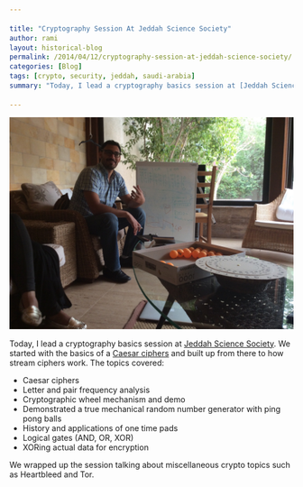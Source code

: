 ```yaml
---

title: "Cryptography Session At Jeddah Science Society"
author: rami
layout: historical-blog 
permalink: /2014/04/12/cryptography-session-at-jeddah-science-society/
categories: [Blog]
tags: [crypto, security, jeddah, saudi-arabia]
summary: "Today, I lead a cryptography basics session at [Jeddah Science Society](http://thesciencesociety.com/). We started with the basics of a [Caesar ciphers](http://en.wikipedia.org/wiki/Caesar_cipher) and built up from there to how stream ciphers work. The topics covered:"

---
```


![Crypto in jeddah science society](/assets/images/content/blog/rami-taibah-jeddah-science-society-crypto.jpg)

Today, I lead a cryptography basics session at [Jeddah Science Society](http://thesciencesociety.com/). We started with the basics of a [Caesar ciphers](http://en.wikipedia.org/wiki/Caesar_cipher) and built up from there to how stream ciphers work. The topics covered:

  * Caesar ciphers
  * Letter and pair frequency analysis
  * Cryptographic wheel mechanism and demo
  * Demonstrated a true mechanical random number generator with ping pong balls
  * History and applications of one time pads
  * Logical gates (AND, OR, XOR)
  * XORing actual data for encryption

We wrapped up the session talking about miscellaneous crypto topics such as Heartbleed and Tor.
